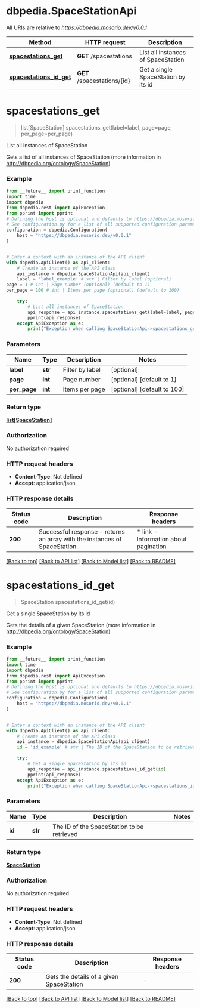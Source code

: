 # dbpedia.SpaceStationApi

All URIs are relative to *https://dbpedia.mosorio.dev/v0.0.1*

Method | HTTP request | Description
------------- | ------------- | -------------
[**spacestations_get**](SpaceStationApi.md#spacestations_get) | **GET** /spacestations | List all instances of SpaceStation
[**spacestations_id_get**](SpaceStationApi.md#spacestations_id_get) | **GET** /spacestations/{id} | Get a single SpaceStation by its id


# **spacestations_get**
> list[SpaceStation] spacestations_get(label=label, page=page, per_page=per_page)

List all instances of SpaceStation

Gets a list of all instances of SpaceStation (more information in http://dbpedia.org/ontology/SpaceStation)

### Example

```python
from __future__ import print_function
import time
import dbpedia
from dbpedia.rest import ApiException
from pprint import pprint
# Defining the host is optional and defaults to https://dbpedia.mosorio.dev/v0.0.1
# See configuration.py for a list of all supported configuration parameters.
configuration = dbpedia.Configuration(
    host = "https://dbpedia.mosorio.dev/v0.0.1"
)


# Enter a context with an instance of the API client
with dbpedia.ApiClient() as api_client:
    # Create an instance of the API class
    api_instance = dbpedia.SpaceStationApi(api_client)
    label = 'label_example' # str | Filter by label (optional)
page = 1 # int | Page number (optional) (default to 1)
per_page = 100 # int | Items per page (optional) (default to 100)

    try:
        # List all instances of SpaceStation
        api_response = api_instance.spacestations_get(label=label, page=page, per_page=per_page)
        pprint(api_response)
    except ApiException as e:
        print("Exception when calling SpaceStationApi->spacestations_get: %s\n" % e)
```

### Parameters

Name | Type | Description  | Notes
------------- | ------------- | ------------- | -------------
 **label** | **str**| Filter by label | [optional] 
 **page** | **int**| Page number | [optional] [default to 1]
 **per_page** | **int**| Items per page | [optional] [default to 100]

### Return type

[**list[SpaceStation]**](SpaceStation.md)

### Authorization

No authorization required

### HTTP request headers

 - **Content-Type**: Not defined
 - **Accept**: application/json

### HTTP response details
| Status code | Description | Response headers |
|-------------|-------------|------------------|
**200** | Successful response - returns an array with the instances of SpaceStation. |  * link - Information about pagination <br>  |

[[Back to top]](#) [[Back to API list]](../README.md#documentation-for-api-endpoints) [[Back to Model list]](../README.md#documentation-for-models) [[Back to README]](../README.md)

# **spacestations_id_get**
> SpaceStation spacestations_id_get(id)

Get a single SpaceStation by its id

Gets the details of a given SpaceStation (more information in http://dbpedia.org/ontology/SpaceStation)

### Example

```python
from __future__ import print_function
import time
import dbpedia
from dbpedia.rest import ApiException
from pprint import pprint
# Defining the host is optional and defaults to https://dbpedia.mosorio.dev/v0.0.1
# See configuration.py for a list of all supported configuration parameters.
configuration = dbpedia.Configuration(
    host = "https://dbpedia.mosorio.dev/v0.0.1"
)


# Enter a context with an instance of the API client
with dbpedia.ApiClient() as api_client:
    # Create an instance of the API class
    api_instance = dbpedia.SpaceStationApi(api_client)
    id = 'id_example' # str | The ID of the SpaceStation to be retrieved

    try:
        # Get a single SpaceStation by its id
        api_response = api_instance.spacestations_id_get(id)
        pprint(api_response)
    except ApiException as e:
        print("Exception when calling SpaceStationApi->spacestations_id_get: %s\n" % e)
```

### Parameters

Name | Type | Description  | Notes
------------- | ------------- | ------------- | -------------
 **id** | **str**| The ID of the SpaceStation to be retrieved | 

### Return type

[**SpaceStation**](SpaceStation.md)

### Authorization

No authorization required

### HTTP request headers

 - **Content-Type**: Not defined
 - **Accept**: application/json

### HTTP response details
| Status code | Description | Response headers |
|-------------|-------------|------------------|
**200** | Gets the details of a given SpaceStation |  -  |

[[Back to top]](#) [[Back to API list]](../README.md#documentation-for-api-endpoints) [[Back to Model list]](../README.md#documentation-for-models) [[Back to README]](../README.md)

